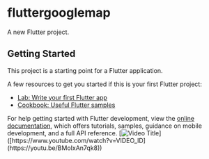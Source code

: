# fluttergooglemap

A new Flutter project.

## Getting Started

This project is a starting point for a Flutter application.

A few resources to get you started if this is your first Flutter project:

- [Lab: Write your first Flutter app](https://docs.flutter.dev/get-started/codelab)
- [Cookbook: Useful Flutter samples](https://docs.flutter.dev/cookbook)

For help getting started with Flutter development, view the
[online documentation](https://docs.flutter.dev/), which offers tutorials,
samples, guidance on mobile development, and a full API reference.
[![Video Title]([http://img.youtube.com/vi/VIDEO_ID/0.jpg](https://youtu.be/BMoIxAn7qk8))]([https://www.youtube.com/watch?v=VIDEO_ID](https://youtu.be/BMoIxAn7qk8))

